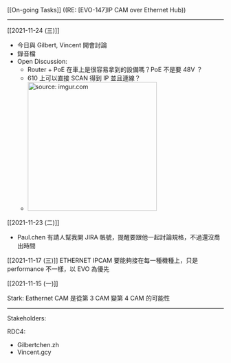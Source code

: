 [[On-going Tasks]]
((RE: \[EVO-147\]IP CAM over Ethernet Hub))

---



[[2021-11-24 (三)]]
- 今日與 Gilbert, Vincent 開會討論
- 錄音檔
- Open Discussion:
	- Router + PoE 在車上是很容易拿到的設備嗎？PoE 不是要 48V ？
	- 610 上可以直接 SCAN 得到 IP 並且連線？
	- <a href="https://imgur.com/BPSMK7H"><img src="https://i.imgur.com/BPSMK7H.png" title="source: imgur.com" width="300px"/></a>

[[2021-11-23 (二)]]
- Paul.chen 有請人幫我開 JIRA 帳號，提醒要跟他一起討論規格，不過還沒喬出時間

[[2021-11-17 (三)]]
ETHERNET IPCAM 要能夠接在每一種機種上，只是 performance 不一樣，以 EVO 為優先

[[2021-11-15 (一)]]

Stark: Eathernet CAM 是從第 3 CAM 變第 4 CAM 的可能性

---

Stakeholders:

RDC4:
- Gilbertchen.zh
- Vincent.gcy